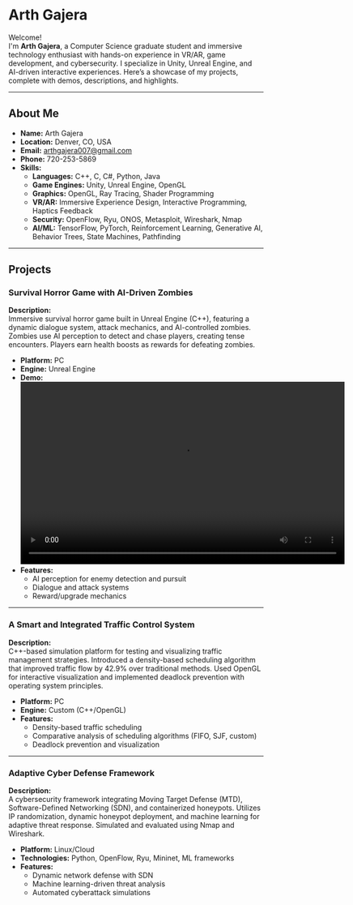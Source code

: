 #  Arth Gajera

Welcome!  
I'm **Arth Gajera**, a Computer Science graduate student and immersive technology enthusiast with hands-on experience in VR/AR, game development, and cybersecurity. I specialize in Unity, Unreal Engine, and AI-driven interactive experiences. Here’s a showcase of my projects, complete with demos, descriptions, and highlights.

---

## About Me

- **Name:** Arth Gajera
- **Location:** Denver, CO, USA
- **Email:** arthgajera007@gmail.com
- **Phone:** 720-253-5869
- **Skills:**  
  - **Languages:** C++, C, C#, Python, Java  
  - **Game Engines:** Unity, Unreal Engine, OpenGL  
  - **Graphics:** OpenGL, Ray Tracing, Shader Programming  
  - **VR/AR:** Immersive Experience Design, Interactive Programming, Haptics Feedback  
  - **Security:** OpenFlow, Ryu, ONOS, Metasploit, Wireshark, Nmap  
  - **AI/ML:** TensorFlow, PyTorch, Reinforcement Learning, Generative AI, Behavior Trees, State Machines, Pathfinding

---

## Projects

### Survival Horror Game with AI-Driven Zombies

**Description:**  
Immersive survival horror game built in Unreal Engine (C++), featuring a dynamic dialogue system, attack mechanics, and AI-controlled zombies. Zombies use AI perception to detect and chase players, creating tense encounters. Players earn health boosts as rewards for defeating zombies.

- **Platform:** PC
- **Engine:** Unreal Engine
- **Demo:** <video src="./Zombie Ai.mp4" width="640" height="360" controls>)Your browser does not support the video tag.</video>
- **Features:**  
  - AI perception for enemy detection and pursuit  
  - Dialogue and attack systems  
  - Reward/upgrade mechanics
---

### A Smart and Integrated Traffic Control System

**Description:**  
C++-based simulation platform for testing and visualizing traffic management strategies. Introduced a density-based scheduling algorithm that improved traffic flow by 42.9% over traditional methods. Used OpenGL for interactive visualization and implemented deadlock prevention with operating system principles.

- **Platform:** PC
- **Engine:** Custom (C++/OpenGL)
- **Features:**  
  - Density-based traffic scheduling  
  - Comparative analysis of scheduling algorithms (FIFO, SJF, custom)  
  - Deadlock prevention and visualization

---

### Adaptive Cyber Defense Framework
**Description:**  
A cybersecurity framework integrating Moving Target Defense (MTD), Software-Defined Networking (SDN), and containerized honeypots. Utilizes IP randomization, dynamic honeypot deployment, and machine learning for adaptive threat response. Simulated and evaluated using Nmap and Wireshark.

- **Platform:** Linux/Cloud
- **Technologies:** Python, OpenFlow, Ryu, Mininet, ML frameworks
- **Features:**  
  - Dynamic network defense with SDN  
  - Machine learning-driven threat analysis  
  - Automated cyberattack simulations

